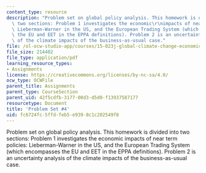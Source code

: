```yaml
---
content_type: resource
description: "Problem set on global policy analysis. This homework is divided into\
  \ two sections: Problem 1 investigates the economic\r\nimpacts of near term policies:\
  \ Lieberman-Warner in the US, and the European Trading System (which encompasses\
  \ the EU and EET in the EPPA definitions). Problem 2 is an uncertainty analysis\
  \ of the climate impacts of the business-as-usual case."
file: /ol-ocw-studio-app/courses/15-023j-global-climate-change-economics-science-and-policy-spring-2008/fc6724fc5ffdfeb5e9398c1c202549f8_assn4.pdf
file_size: 214402
file_type: application/pdf
learning_resource_types:
- Assignments
license: https://creativecommons.org/licenses/by-nc-sa/4.0/
ocw_type: OCWFile
parent_title: Assignments
parent_type: CourseSection
parent_uid: 42f5cdfb-3177-00d3-d5d0-f13937587177
resourcetype: Document
title: 'Problem Set #4'
uid: fc6724fc-5ffd-feb5-e939-8c1c202549f8
---
```

Problem set on global policy analysis. This homework is divided into two sections: Problem 1 investigates the economic
impacts of near term policies: Lieberman-Warner in the US, and the European Trading System (which encompasses the EU and EET in the EPPA definitions). Problem 2 is an uncertainty analysis of the climate impacts of the business-as-usual case.